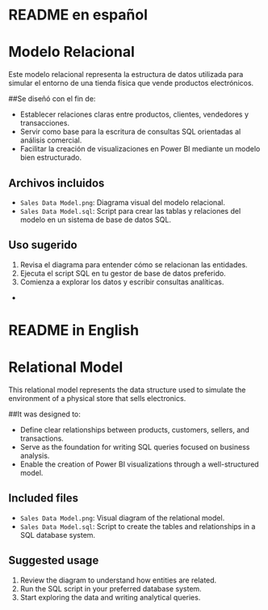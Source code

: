 # README en español

# Modelo Relacional
Este modelo relacional representa la estructura de datos utilizada para simular el entorno de una tienda física que vende productos electrónicos. 

##Se diseñó con el fin de:
- Establecer relaciones claras entre productos, clientes, vendedores y transacciones.
- Servir como base para la escritura de consultas SQL orientadas al análisis comercial.
- Facilitar la creación de visualizaciones en Power BI mediante un modelo bien estructurado.

## Archivos incluidos
- `Sales Data Model.png`: Diagrama visual del modelo relacional.
- `Sales Data Model.sql`: Script para crear las tablas y relaciones del modelo en un sistema de base de datos SQL.

## Uso sugerido

1. Revisa el diagrama para entender cómo se relacionan las entidades.
2. Ejecuta el script SQL en tu gestor de base de datos preferido.
3. Comienza a explorar los datos y escribir consultas analíticas.

-
# README in English

# Relational Model
This relational model represents the data structure used to simulate the environment of a physical store that sells electronics.

##It was designed to:
- Define clear relationships between products, customers, sellers, and transactions.
- Serve as the foundation for writing SQL queries focused on business analysis.
- Enable the creation of Power BI visualizations through a well-structured model.

## Included files
- `Sales Data Model.png`: Visual diagram of the relational model.
- `Sales Data Model.sql`: Script to create the tables and relationships in a SQL database system.

## Suggested usage

1. Review the diagram to understand how entities are related.
2. Run the SQL script in your preferred database system.
3. Start exploring the data and writing analytical queries.
